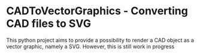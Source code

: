 # CADToVectorGraphics - Converting CAD files to SVG

This python project aims to provide a possibility to render a CAD object as a vector graphic, namely a SVG.
However, this is still work in progress